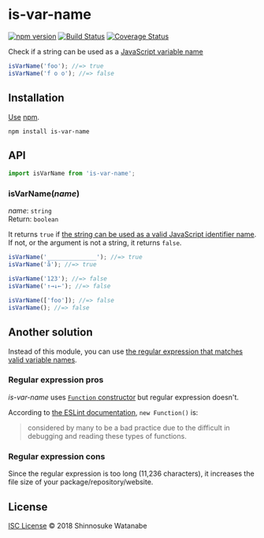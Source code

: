 # is-var-name

[![npm version](https://img.shields.io/npm/v/is-var-name.svg)](https://www.npmjs.com/package/is-var-name)
[![Build Status](https://travis-ci.org/shinnn/is-var-name.svg?branch=master)](https://travis-ci.org/shinnn/is-var-name)
[![Coverage Status](https://img.shields.io/coveralls/shinnn/is-var-name.svg)](https://coveralls.io/r/shinnn/is-var-name)

Check if a string can be used as a [JavaScript variable name](http://es5.github.io/x7.html#x7.6)

```javascript
isVarName('foo'); //=> true
isVarName('f o o'); //=> false
```

## Installation

[Use](https://docs.npmjs.com/cli/install) [npm](https://docs.npmjs.com/getting-started/what-is-npm).

```
npm install is-var-name
```

## API

```javascript
import isVarName from 'is-var-name';
```

### isVarName(*name*)

*name*: `string`  
Return: `boolean`

It returns `true` if [the string can be used as a valid JavaScript identifier name](https://mathiasbynens.be/notes/javascript-identifiers). If not, or the argument is not a string, it returns `false`.

```javascript
isVarName('______________'); //=> true
isVarName('å'); //=> true

isVarName('123'); //=> false
isVarName('↑→↓←'); //=> false

isVarName(['foo']); //=> false
isVarName(); //=> false
```

## Another solution

Instead of this module, you can use [the regular expression that matches valid variable names](http://stackoverflow.com/questions/1661197/valid-characters-for-javascript-variable-names/9337047#9337047).

### Regular expression pros

*is-var-name* uses [`Function` constructor](https://developer.mozilla.org/docs/Web/JavaScript/Reference/Global_Objects/Function) but regular expression doesn't.

According to [the ESLint documentation](http://eslint.org/docs/rules/no-new-func.html), `new Function()` is:

> considered by many to be a bad practice due to the difficult in debugging and reading these types of functions.

### Regular expression cons

Since the regular expression is too long (11,236 characters), it increases the file size of your package/repository/website.

## License

[ISC License](./LICENSE) © 2018 Shinnosuke Watanabe
